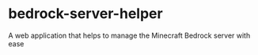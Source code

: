 # bedrock-server-helper
A web application that helps to manage the Minecraft Bedrock server with ease
